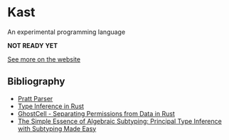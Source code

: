 # Kast

An experimental programming language

**NOT READY YET**

[See more on the website](https://kast-lang.org)

## Bibliography

- [Pratt Parser](https://matklad.github.io/2020/04/13/simple-but-powerful-pratt-parsing.html)
- [Type Inference in Rust](https://rustc-dev-guide.rust-lang.org/type-inference.html)
- [GhostCell - Separating Permissions from Data in Rust](https://plv.mpi-sws.org/rustbelt/ghostcell/)
- [The Simple Essence of Algebraic Subtyping: Principal Type Inference with Subtyping Made Easy](https://infoscience.epfl.ch/server/api/core/bitstreams/afe084e0-0050-4542-99c7-c499d2fe1620/content)

